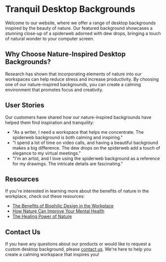<!--font:Poppins-->

# Tranquil Desktop Backgrounds

Welcome to our website, where we offer a range of desktop backgrounds inspired by the beauty of nature. Our featured background showcases a stunning close-up of a spiderweb adorned with dew drops, bringing a touch of natural wonder to your computer screen.

## Why Choose Nature-Inspired Desktop Backgrounds?

Research has shown that incorporating elements of nature into our workspaces can help reduce stress and increase productivity. By choosing one of our nature-inspired backgrounds, you can create a calming environment that promotes focus and creativity.

## User Stories

Our customers have shared how our nature-inspired backgrounds have helped them find inspiration and tranquility:

- "As a writer, I need a workspace that helps me concentrate. The spiderweb background is both calming and inspiring."
- "I spend a lot of time on video calls, and having a beautiful background makes a big difference. The dew drops on the spiderweb add a touch of elegance to my virtual meetings."
- "I'm an artist, and I love using the spiderweb background as a reference for my drawings. The intricate details are fascinating."

## Resources

If you're interested in learning more about the benefits of nature in the workplace, check out these resources:

- [The Benefits of Biophilic Design in the Workplace](#)
- [How Nature Can Improve Your Mental Health](#)
- [The Healing Power of Nature](#)

## Contact Us

If you have any questions about our products or would like to request a custom desktop background, please [contact us](#). We're here to help you create a calming workspace that inspires you!

<!--

Write me content for website with wallpaper which alt text is:

"A close-up of a spiderweb with dew drops"

The name/title of the page should not be 1:1 copy of the alt text but rather a real content of the website which is using this wallpaper.

- Use markdown format 
- Start with heading
- Heading should be short and concise
- The content should look like a real website 
- The website should not be about the wallpaper, wallpaper is just a related background
- Heading should be contain work "wallpaper" or "background"
- Include real sections like references, contact, user stories, etc. use things relevant to the page purpose.
- Feel free to use structure like headings, bullets, numbering, blockquotes, paragraphs, horizontal lines, etc.
- You can use formatting like bold or _italic_
- You can include UTF-8 emojis
- Links should be only #hash anchors (and you can refer to the document itself)
- Do not include images


---


# Enhance Your Workspace with Nature-Inspired Wallpaper

Welcome to our website, where we offer a variety of nature-inspired wallpapers to enhance your workspace. Our featured wallpaper is a close-up of a spiderweb with dew drops, adding a touch of natural beauty to your desktop background.

## Why Choose Nature-Inspired Wallpaper?

Studies have shown that exposure to nature can reduce stress and improve productivity. By incorporating nature-inspired elements into your workspace, you can create a more calming and relaxing environment. Our selection of wallpapers allows you to bring the beauty of nature indoors, without leaving your desk.

## User Stories

Our customers love our nature-inspired wallpapers! Here are some examples of how they've incorporated them into their workspaces:

- "I work in a windowless office, and having a nature-inspired wallpaper on my computer screen helps me feel more connected to the outdoors."
- "As a graphic designer, I'm always looking for inspiration. The colors and textures in the nature-inspired wallpapers help spark my creativity."
- "I spend a lot of time on video calls, and having a beautiful background makes a big difference. The spiderweb wallpaper is subtle but adds a nice touch."

## References

Looking for more information on the benefits of nature in the workplace? Check out these resources:

- [The Benefits of Bringing Nature Into Your Workspace](#)
- [How Nature Can Make You Kinder, Happier, and More Creative](#)
- [The Biophilia Hypothesis](#)

## Contact Us

If you have any questions about our products or would like to inquire about custom wallpaper designs, please don't hesitate to [contact us](#). We're here to help you create a workspace that inspires you!


---


Heading should not include word "wallpaper". The website should not be about the wallpaper itself, wallpaper is just a related background, rewrite whole content.


---


# Find Inspiration in Nature with Our Desktop Backgrounds

Welcome to our website, where we offer a range of desktop backgrounds inspired by the beauty of nature. Our featured background is a stunning close-up of a spiderweb adorned with dew drops, adding a touch of natural wonder to your computer screen.

## Why Choose Nature-Inspired Desktop Backgrounds?

Research has shown that incorporating elements of nature into our workspaces can help reduce stress and increase productivity. By choosing one of our nature-inspired backgrounds, you can bring a sense of calm and tranquility to your digital workspace.

## User Stories

Our customers have shared how our nature-inspired backgrounds have helped them find inspiration and focus:

- "As a writer, I need a workspace that helps me concentrate. The spiderweb background is both calming and inspiring."
- "I spend a lot of time on video calls, and having a beautiful background makes a big difference. The dew drops on the spiderweb add a touch of elegance to my virtual meetings."
- "I'm an artist, and I love using the spiderweb background as a reference for my drawings. The intricate details are fascinating."

## Resources

If you're interested in learning more about the benefits of nature in the workplace, check out these resources:

- [The Benefits of Biophilic Design in the Workplace](#)
- [How Nature Can Improve Your Mental Health](#)
- [The Healing Power of Nature](#)

## Contact Us

If you have any questions about our products or would like to request a custom desktop background, please [contact us](#). We're here to help you find inspiration in nature!


---


Heading is too long, rewrite whole content.


---


# Connect with Nature Through Our Desktop Backgrounds

Welcome to our website, where we offer a range of desktop backgrounds inspired by the beauty of nature. Our featured background showcases a stunning close-up of a spiderweb adorned with dew drops, bringing a touch of natural wonder to your computer screen.

## Why Choose Nature-Inspired Desktop Backgrounds?

Research has shown that incorporating elements of nature into our workspaces can help reduce stress and increase productivity. By choosing one of our nature-inspired backgrounds, you can bring a sense of calm and tranquility to your digital workspace.

## User Stories

Our customers have shared how our nature-inspired backgrounds have helped them connect with nature and find inspiration:

- "As a writer, I need a workspace that helps me concentrate. The spiderweb background is both calming and inspiring."
- "I spend a lot of time on video calls, and having a beautiful background makes a big difference. The dew drops on the spiderweb add a touch of elegance to my virtual meetings."
- "I'm an artist, and I love using the spiderweb background as a reference for my drawings. The intricate details are fascinating."

## Resources

If you're interested in learning more about the benefits of nature in the workplace, check out these resources:

- [The Benefits of Biophilic Design in the Workplace](#)
- [How Nature Can Improve Your Mental Health](#)
- [The Healing Power of Nature](#)

## Contact Us

If you have any questions about our products or would like to request a custom desktop background, please [contact us](#). We're here to help you connect with nature and find inspiration!


---


Heading is too long, rewrite whole content.


---


# Nature-Inspired Desktop Backgrounds for a Calming Workspace

Welcome to our website, where we offer a range of desktop backgrounds inspired by the beauty of nature. Our featured background showcases a stunning close-up of a spiderweb adorned with dew drops, bringing a touch of natural wonder to your computer screen.

## Why Choose Nature-Inspired Desktop Backgrounds?

Research has shown that incorporating elements of nature into our workspaces can help reduce stress and increase productivity. By choosing one of our nature-inspired backgrounds, you can create a calming environment that promotes focus and creativity.

## User Stories

Our customers have shared how our nature-inspired backgrounds have helped them find inspiration and tranquility:

- "As a writer, I need a workspace that helps me concentrate. The spiderweb background is both calming and inspiring."
- "I spend a lot of time on video calls, and having a beautiful background makes a big difference. The dew drops on the spiderweb add a touch of elegance to my virtual meetings."
- "I'm an artist, and I love using the spiderweb background as a reference for my drawings. The intricate details are fascinating."

## Resources

If you're interested in learning more about the benefits of nature in the workplace, check out these resources:

- [The Benefits of Biophilic Design in the Workplace](#)
- [How Nature Can Improve Your Mental Health](#)
- [The Healing Power of Nature](#)

## Contact Us

If you have any questions about our products or would like to request a custom desktop background, please [contact us](#). We're here to help you create a calming workspace that inspires you!


---


Write me a Google font which is best fitting for the website.

Pick from the list:
- Montserrat
- Exo 2
- Roboto
- Great Vibes
- Poppins
- Alegreya
- Futura
- Open Sans
- Dancing Script
- Inter
- IBM Plex Sans
- Barlow Condensed
- Lobster
- Playfair Display
- Orbitron
- Lato
- Raleway


Write just the font name nothing else.


---


Poppins

-->
